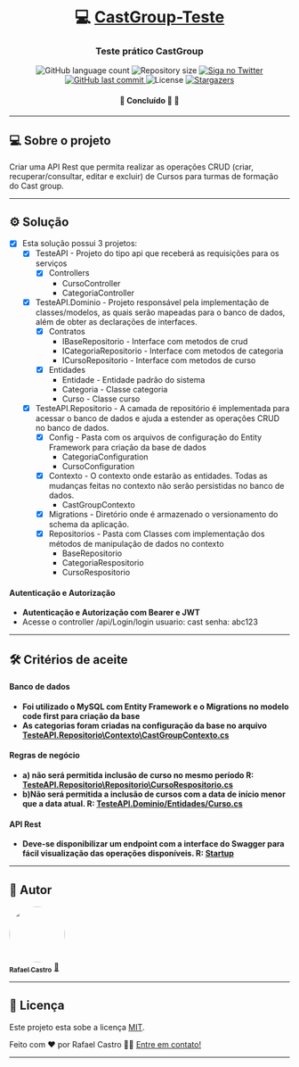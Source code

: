 <h1 align="center">
     💻 <a href="#" alt="CastGroup-Teste"> CastGroup-Teste </a>
</h1>

<h3 align="center">
    Teste prático CastGroup
</h3>

<p align="center">
    <img alt="GitHub language count" src="https://img.shields.io/github/languages/count/rafael-act/CastGroup-Teste?color=%2304D361">

  <img alt="Repository size" src="https://img.shields.io/github/repo-size/rafael-act/CastGroup-Teste">

  <a href="https://www.twitter.com/rafael_act/">
    <img alt="Siga no Twitter" src="https://img.shields.io/twitter/url?url=https%3A%2F%2Fgithub.com%2Frafael-act%2FCastGroup-Teste">
  </a>
  
  <a href="https://github.com/rafael-act/CastGroup-Teste/commits/master">
    <img alt="GitHub last commit" src="https://img.shields.io/github/last-commit/rafael-act/CastGroup-Teste">
  </a>
    
   <img alt="License" src="https://img.shields.io/badge/license-MIT-brightgreen">
   <a href="https://github.com/rafael-act/CastGroup-Teste/stargazers">
    <img alt="Stargazers" src="https://img.shields.io/github/stars/rafael-act/CastGroup-Teste?style=social">
  </a>
</p>

<h4 align="center">
	🚧   Concluído 🚀 🚧
</h4>

---

## 💻 Sobre o projeto

Criar uma API Rest que permita realizar as operações CRUD (criar, recuperar/consultar, editar e excluir) de Cursos para turmas de formação do Cast group.

---

## ⚙️ Solução

- [x] Esta solução possui 3 projetos:
  - [x] TesteAPI - Projeto do tipo api que receberá as requisições para os serviços
    - [x] Controllers
      - CursoController
      - CategoriaController 
  - [x] TesteAPI.Dominio - Projeto responsável pela implementação de classes/modelos, as quais serão mapeadas para o banco de dados, além de obter as declarações de interfaces.
    - [x] Contratos
      - IBaseRepositorio - Interface com metodos de crud
      - ICategoriaRepositorio - Interface com metodos de categoria
      - ICursoRepositorio - Interface com metodos de curso
    - [x] Entidades
      - Entidade - Entidade padrão do sistema
      - Categoria - Classe categoria
      - Curso - Classe curso
  - [x] TesteAPI.Repositorio - A camada de repositório é implementada para acessar o banco de dados e ajuda a estender as operações CRUD no banco de dados.
    - [x] Config - Pasta com os arquivos de configuração do Entity Framework para criação da base de dados
      - CategoriaConfiguration
      - CursoConfiguration
    - [x] Contexto - O contexto onde estarão as entidades. Todas as mudanças feitas no contexto não serão persistidas no banco de dados.
      - CastGroupContexto
    - [x] Migrations - Diretório onde é armazenado o versionamento do schema da aplicação.
    - [x] Repositorios - Pasta com Classes com implementação dos métodos de manipulação de dados no contexto  
      - BaseRepositorio
      - CategoriaRespositorio
      - CursoRespositorio

#### **Autenticação e Autorização** 

-   **Autenticação e Autorização com Bearer e JWT**
-   Acesse o controller /api/Login/login usuario: cast senha: abc123
---

## 🛠 Critérios de aceite

#### **Banco de dados** 

-   **Foi utilizado o MySQL com Entity Framework e o Migrations no modelo code first para criação da base**
-   **As categorias foram criadas na configuração da base no arquivo [TesteAPI.Repositorio\Contexto\CastGroupContexto.cs](https://github.com/rafael-act/CastGroup-Teste/blob/main/TesteAPI/TesteAPI.Repositorio/Contexto/CastGroupContexto.cs)**

#### **Regras de negócio** 

-   **a) não será permitida inclusão de curso no mesmo período R: [TesteAPI.Repositorio\Repositorio\CursoRespositorio.cs](https://github.com/rafael-act/CastGroup-Teste/blob/main/TesteAPI/TesteAPI.Repositorio/Repositorios/CursoRespositorio.cs)**
-   **b)Não será permitida a inclusão de cursos com a data de início menor que a data atual. R: [TesteAPI.Dominio/Entidades/Curso.cs](https://github.com/rafael-act/CastGroup-Teste/blob/main/TesteAPI/TesteAPI.Dominio/Entidades/Curso.cs)**

#### **API Rest**

-   **Deve-se disponibilizar um endpoint com a interface do Swagger para fácil visualização das operações disponíveis. R: [Startup](https://github.com/rafael-act/CastGroup-Teste/blob/main/TesteAPI/TesteAPI/Startup.cs)**

---

## 🦸 Autor

<a href="https://rafaelcastro.com.br">
 <img style="border-radius: 50%;" src="https://avatars.githubusercontent.com/u/48982662?s=100&v=4" width="100px;" alt=""/>
 <br />
 <sub><b>Rafael Castro</b></sub></a> <a href="https://rafaelcastro.com.br" title="Rafael">🚀</a>
 <br />

---

## 📝 Licença

Este projeto esta sobe a licença [MIT](./LICENSE).

Feito com ❤️ por Rafael Castro 👋🏽 [Entre em contato!](https://www.linkedin.com/in/rafaelcastrodev/)

---
